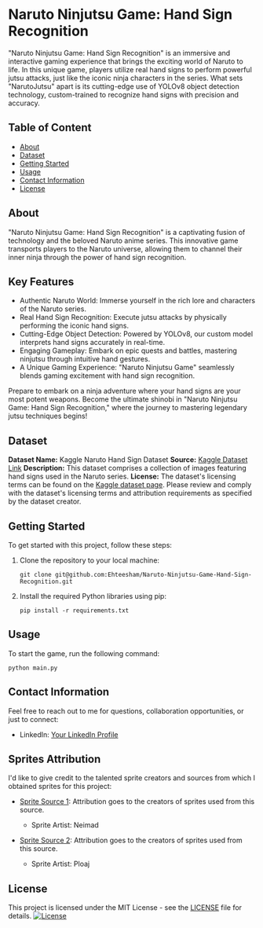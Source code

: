 # Naruto Ninjutsu Game: Hand Sign Recognition

"Naruto Ninjutsu Game: Hand Sign Recognition" is an immersive and interactive gaming experience that brings the exciting world of Naruto to life. In this unique game, players utilize real hand signs to perform powerful jutsu attacks, just like the iconic ninja characters in the series. What sets "NarutoJutsu" apart is its cutting-edge use of YOLOv8 object detection technology, custom-trained to recognize hand signs with precision and accuracy.

## Table of Content

- [About](#about)
- [Dataset](#dataset)
- [Getting Started](#getting-started)
- [Usage](#usage)
- [Contact Information](#contact-information)
- [License](#license)

## About

"Naruto Ninjutsu Game: Hand Sign Recognition" is a captivating fusion of technology and the beloved Naruto anime series. This innovative game transports players to the Naruto universe, allowing them to channel their inner ninja through the power of hand sign recognition.

## Key Features

- Authentic Naruto World: Immerse yourself in the rich lore and characters of the Naruto series.
- Real Hand Sign Recognition: Execute jutsu attacks by physically performing the iconic hand signs.
- Cutting-Edge Object Detection: Powered by YOLOv8, our custom model interprets hand signs accurately in real-time.
- Engaging Gameplay: Embark on epic quests and battles, mastering ninjutsu through intuitive hand gestures.
- A Unique Gaming Experience: "Naruto Ninjutsu Game" seamlessly blends gaming excitement with hand sign recognition.

Prepare to embark on a ninja adventure where your hand signs are your most potent weapons. Become the ultimate shinobi in "Naruto Ninjutsu Game: Hand Sign Recognition," where the journey to mastering legendary jutsu techniques begins!

## Dataset

**Dataset Name:** Kaggle Naruto Hand Sign Dataset
**Source:** [Kaggle Dataset Link](https://www.kaggle.com/datasets/vikranthkanumuru/naruto-hand-sign-dataset)
**Description:** This dataset comprises a collection of images featuring hand signs used in the Naruto series.
**License:** The dataset's licensing terms can be found on the [Kaggle dataset page](https://www.kaggle.com/datasets/vikranthkanumuru/naruto-hand-sign-dataset). Please review and comply with the dataset's licensing terms and attribution requirements as specified by the dataset creator.

## Getting Started

To get started with this project, follow these steps:

1. Clone the repository to your local machine:

   ```shell
   git clone git@github.com:Ehteesham/Naruto-Ninjutsu-Game-Hand-Sign-Recognition.git
   ```

2. Install the required Python libraries using pip:

    ```shell
    pip install -r requirements.txt
    ```

## Usage

To start the game, run the following command:

```shell
python main.py
```

## Contact Information

Feel free to reach out to me for questions, collaboration opportunities, or just to connect:

- LinkedIn: [Your LinkedIn Profile](www.linkedin.com/in/ansari-ehteesham-aqeel)

## Sprites Attribution

I'd like to give credit to the talented sprite creators and sources from which I obtained sprites for this project:

- [Sprite Source 1](https://spritedatabase.net/): Attribution goes to the creators of sprites used from this source.
  - Sprite Artist: Neimad
  
- [Sprite Source 2](https://www.spriters-resource.com/ds_dsi/narutoshinrumble/): Attribution goes to the creators of sprites used from this source.
  - Sprite Artist: Ploaj

## License

This project is licensed under the MIT License - see the [LICENSE](LICENSE) file for details.
[![License](https://img.shields.io/badge/license-MIT-blue.svg)](LICENSE)
